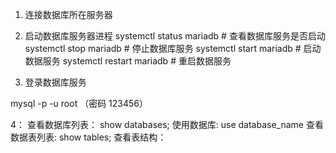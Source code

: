 1. 连接数据库所在服务器
2. 启动数据库服务器进程
     systemctl status mariadb  # 查看数据库服务是否启动
       systemctl stop mariadb    # 停止数据库服务
       systemctl start mariadb   # 启动数据服务
       systemctl restart mariadb   # 重启数据服务

3. 登录数据库服务

  mysql -p -u root  （密码 123456）

4： 查看数据库列表： show databases;
	使用数据库: use database_name
	查看数据表列表: show tables;
	查看表结构： 